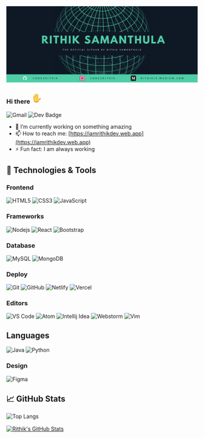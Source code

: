 <img alt="banner" src="https://raw.githubusercontent.com/Code2Rithik/Code2Rithik/master/banner.png">

### Hi there <img alt="wave" src="https://raw.githubusercontent.com/Code2Rithik/Code2Rithik/master/wave-animated.gif" width="30px">

![Gmail](https://img.shields.io/badge/-rithikdeveloper754@gmail.com-EA4335?logo=gmail&logoColor=white&style=for-the-badge&link=mailto:rithikdeveloper754@gmail.com)
![Dev Badge](https://img.shields.io/badge/-DEV-000?&style=for-the-badge)

- 🔭 I’m currently working on something amazing
- 📫 How to reach me: [https://iamrithikdev.web.app](https://iamrithikdev.web.app)
- ⚡ Fun fact: I am always working

## 🔧 Technologies & Tools

### Frontend

![HTML5](https://img.shields.io/badge/-Html5-E34F26?logo=html5&logoColor=white&style=for-the-badge)
![CSS3](https://img.shields.io/badge/-Css3-1572B6?logo=css3&logoColor=white&style=for-the-badge)
![JavaScript](https://img.shields.io/badge/-Javascript-F7DF1E?logo=javascript&logoColor=black&style=for-the-badge)

### Frameworks

![Nodejs](https://img.shields.io/badge/-Nodejs-339933?style=for-the-badge&logo=Node.js)
![React](https://img.shields.io/badge/-React-61DAFB?logo=react&logoColor=black&style=for-the-badge)
![Bootstrap](https://img.shields.io/badge/-Bootstrap-7952B3?logo=bootstrap&logoColor=white&style=for-the-badge)

### Database

![MySQL](https://img.shields.io/badge/-mysql-4479A1?logo=mysql&logoColor=white&style=for-the-badge)
![MongoDB](https://img.shields.io/badge/-mongodb-47A248?logo=mongodb&logoColor=white&style=for-the-badge)

### Deploy

![Git](https://img.shields.io/badge/-git-F05032?logo=git&logoColor=white&style=for-the-badge)
![GitHub](https://img.shields.io/badge/-github-181717?logo=github&logoColor=white&style=for-the-badge)
![Netlify](https://img.shields.io/badge/-netlify-00C7B7?logo=netlify&logoColor=white&style=for-the-badge)
![Vercel](https://img.shields.io/badge/-vercel-000?logo=vercel&logoColor=white&style=for-the-badge)

### Editors

![VS Code](https://img.shields.io/badge/-vscode-007ACC?logo=Visual%20Studio%20Code&logoColor=white&style=for-the-badge)
![Atom](https://img.shields.io/badge/-atom-66595C?logo=Atom&logoColor=white&style=for-the-badge)
![Intellij Idea](https://img.shields.io/badge/-intellij%20idea-000000?logo=IntelliJ%20Idea&logoColor=white&style=for-the-badge)
![Webstorm](https://img.shields.io/badge/-webstorm-000000?logo=webstorm&logoColor=white&style=for-the-badge)
![Vim](https://img.shields.io/badge/-vim-019733?logo=vim&logoColor=white&style=for-the-badge)


## Languages

![Java](https://img.shields.io/badge/-java-007396?logo=java&logoColor=white&style=for-the-badge)
![Python](https://img.shields.io/badge/-python-3776AB?logo=python&logoColor=white&style=for-the-badge)

### Design

![Figma](https://img.shields.io/badge/-figma-F24E1E?logo=figma&logoColor=white&style=for-the-badge)

## &#x1f4c8; GitHub Stats

![Top Langs](https://github-readme-stats.vercel.app/api/top-langs/?username=code2rithik&layout=compact&&theme="alogolia")

<a href="https://github.com/Code2Rithik">
  <img align="center" src="https://github-readme-stats.vercel.app/api?username=code2rithik&layout=compact&show_icons=true&line_height=27&count_private=true&&theme=algolia" alt="Rithik's GitHub Stats" />
</a>
